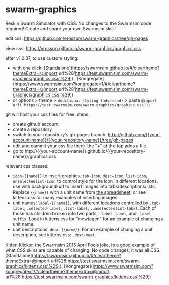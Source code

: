 # swarm-graphics
Reskin Swarm Simulator with CSS. No changes to the Swarmsim code required! Create and share your own Swarmsim skin!

edit css: https://github.com/erosson/swarm-graphics/tree/gh-pages

view css: https://erosson.github.io/swarm-graphics/graphics.css

after v1.0.37, to use custom styling:
* with one click: [Standalone](https://swarmsim.github.io/#/cleartheme?themeExtra=@import url%28'https://test.swarmsim.com/swarm-graphics/graphics.css'%29;) , [Kongregate](https://www.swarmsim.com?kongregate=1/#/cleartheme?themeExtra=@import url%28'https://test.swarmsim.com/swarm-graphics/graphics.css'%29;)
* or options > theme > `Additional styling (advanced)` > paste `@import url('https://test.swarmsim.com/swarm-graphics/graphics.css');`

git will host your css files for free. steps:
* create github account
* create a repository
* switch to your repository's gh-pages branch: http://github.com/{{your-account-name}}/{{your-repository-name}}/tree/gh-pages
* edit and commit your css file there. the "+" at the top adds a file.
* go to http://{{your-account-name}}.github.io/{{your-repository-name}}/graphics.css

relevant css classes:

* `icon-{{name}}` to insert graphics. `tab-icon`, `desc-icon`, `list-icon`, `unselectedlist-icon` to control style for the icon in different locations. use with background-url to insert images into tabs/descriptions/lists. Replace `{{name}}` with a unit name from [the spreadsheet](https://docs.google.com/a/swarmsim.com/spreadsheets/d/1ughCy983eK-SPIcDYPsjOitVZzY10WdI2MGGrmxzxF4/pubhtml), or see kittens.css for many examples of inserting images.
* unit names: `label-{{name}}`, with different locations controlled by `.tab-label`, `.selected-label`, `.list-label`, `.unselectedlist-label`. Each of those has children broken into two parts, `.label-label`, and `.label-suffix`. Look in kittens.css for "mewtagen" for an example of changing a unit name.
* unit descriptions: `desc-{{name}}`. For an example of changing a unit description, see kittens.css: `.desc-meat`.

Kitten Klicker, the Swarmsim 2015 April Fools joke, is a good example of what CSS skins are capable of changing. No code changes; it was all CSS. [Standalone](https://swarmsim.github.io/#/cleartheme?themeExtra=@import url%28'https://test.swarmsim.com/swarm-graphics/kittens.css'%29;), [Kongregate](https://www.swarmsim.com?kongregate=1/#/cleartheme?themeExtra=@import url%28'https://test.swarmsim.com/swarm-graphics/kittens.css'%29;)
